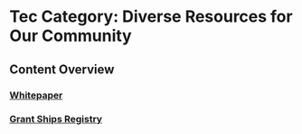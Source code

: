 # Tec Category: Diverse Resources for Our Community


## Content Overview

### [Whitepaper](/tech/whitepaper)


### [Grant Ships Registry](/tech/RegistryReadme)


